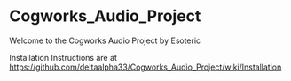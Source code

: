 # Cogworks_Audio_Project
Welcome to the Cogworks Audio Project by Esoteric

Installation Instructions are at https://github.com/deltaalpha33/Cogworks_Audio_Project/wiki/Installation
